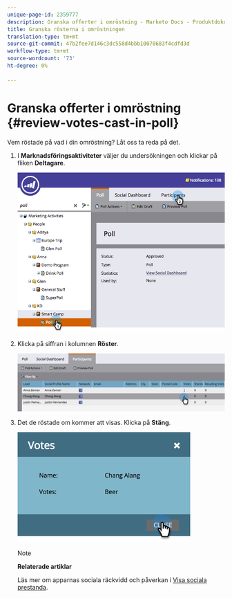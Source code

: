 ```yaml
---
unique-page-id: 2359777
description: Granska offerter i omröstning - Marketo Docs - Produktdokumentation
title: Granska rösterna i omröstningen
translation-type: tm+mt
source-git-commit: 47b2fee7d146c3dc558d4bbb10070683f4cdfd3d
workflow-type: tm+mt
source-wordcount: '73'
ht-degree: 0%

---
```



# Granska offerter i omröstning {#review-votes-cast-in-poll}

Vem röstade på vad i din omröstning? Låt oss ta reda på det.

1. I **Marknadsföringsaktiviteter** väljer du undersökningen och klickar på fliken **Deltagare**.

   ![](assets/image2015-5-12-14-3a35-3a10.png)

1. Klicka på siffran i kolumnen **Röster**.

   ![](assets/image2015-5-12-14-3a36-3a36.png)

1. Det de röstade om kommer att visas. Klicka på **Stäng**.

   ![](assets/image2015-5-12-14-3a37-3a24.png)

   >[!NOTE]
   >
   >**Relaterade artiklar**
   >
   >
   >Läs mer om apparnas sociala räckvidd och påverkan i [Visa sociala prestanda](../../../../product-docs/demand-generation/social/social-functions/view-social-performance.md).

